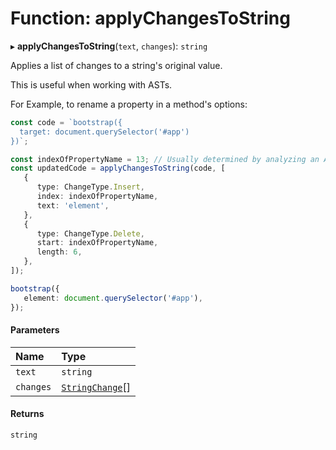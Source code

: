 # Function: applyChangesToString

▸ **applyChangesToString**(`text`, `changes`): `string`

Applies a list of changes to a string's original value.

This is useful when working with ASTs.

For Example, to rename a property in a method's options:

```typescript
const code = `bootstrap({
  target: document.querySelector('#app')
})`;

const indexOfPropertyName = 13; // Usually determined by analyzing an AST.
const updatedCode = applyChangesToString(code, [
   {
      type: ChangeType.Insert,
      index: indexOfPropertyName,
      text: 'element',
   },
   {
      type: ChangeType.Delete,
      start: indexOfPropertyName,
      length: 6,
   },
]);

bootstrap({
   element: document.querySelector('#app'),
});
```

#### Parameters

| Name      | Type                                                    |
| :-------- | :------------------------------------------------------ |
| `text`    | `string`                                                |
| `changes` | [`StringChange`](../../devkit/documents/StringChange)[] |

#### Returns

`string`
